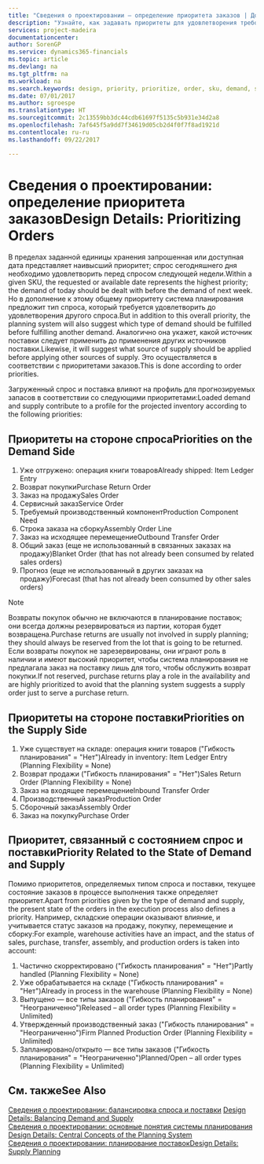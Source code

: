 ```yaml
---
title: "Сведения о проектировании — определение приоритета заказов | Документы Майкрософт"
description: "Узнайте, как задавать приоритеты для удовлетворения требований как спроса, так и предложения."
services: project-madeira
documentationcenter: 
author: SorenGP
ms.service: dynamics365-financials
ms.topic: article
ms.devlang: na
ms.tgt_pltfrm: na
ms.workload: na
ms.search.keywords: design, priority, prioritize, order, sku, demand, supply
ms.date: 07/01/2017
ms.author: sgroespe
ms.translationtype: HT
ms.sourcegitcommit: 2c13559bb3dc44cdb61697f5135c5b931e34d2a8
ms.openlocfilehash: 7af645f5a9dd7f34619d05cb2d4f0f7f8ad1921d
ms.contentlocale: ru-ru
ms.lasthandoff: 09/22/2017

---
```

# <a name="design-details-prioritizing-orders"></a><span data-ttu-id="05697-103">Сведения о проектировании: определение приоритета заказов</span><span class="sxs-lookup"><span data-stu-id="05697-103">Design Details: Prioritizing Orders</span></span>
<span data-ttu-id="05697-104">В пределах заданной единицы хранения запрошенная или доступная дата представляет наивысший приоритет; спрос сегодняшнего дня необходимо удовлетворить перед спросом следующей недели.</span><span class="sxs-lookup"><span data-stu-id="05697-104">Within a given SKU, the requested or available date represents the highest priority; the demand of today should be dealt with before the demand of next week.</span></span> <span data-ttu-id="05697-105">Но в дополнение к этому общему приоритету система планирования предложит тип спроса, который требуется удовлетворить до удовлетворения другого спроса.</span><span class="sxs-lookup"><span data-stu-id="05697-105">But in addition to this overall priority, the planning system will also suggest which type of demand should be fulfilled before fulfilling another demand.</span></span> <span data-ttu-id="05697-106">Аналогично она укажет, какой источник поставки следует применить до применения других источников поставки.</span><span class="sxs-lookup"><span data-stu-id="05697-106">Likewise, it will suggest what source of supply should be applied before applying other sources of supply.</span></span> <span data-ttu-id="05697-107">Это осуществляется в соответствии с приоритетами заказов.</span><span class="sxs-lookup"><span data-stu-id="05697-107">This is done according to order priorities.</span></span>  
  
<span data-ttu-id="05697-108">Загруженный спрос и поставка влияют на профиль для прогнозируемых запасов в соответствии со следующими приоритетами:</span><span class="sxs-lookup"><span data-stu-id="05697-108">Loaded demand and supply contribute to a profile for the projected inventory according to the following priorities:</span></span>  
  
## <a name="priorities-on-the-demand-side"></a><span data-ttu-id="05697-109">Приоритеты на стороне спроса</span><span class="sxs-lookup"><span data-stu-id="05697-109">Priorities on the Demand Side</span></span>  
1. <span data-ttu-id="05697-110">Уже отгружено: операция книги товаров</span><span class="sxs-lookup"><span data-stu-id="05697-110">Already shipped: Item Ledger Entry</span></span>  
2. <span data-ttu-id="05697-111">Возврат покупки</span><span class="sxs-lookup"><span data-stu-id="05697-111">Purchase Return Order</span></span>  
3. <span data-ttu-id="05697-112">Заказ на продажу</span><span class="sxs-lookup"><span data-stu-id="05697-112">Sales Order</span></span>  
4. <span data-ttu-id="05697-113">Сервисный заказ</span><span class="sxs-lookup"><span data-stu-id="05697-113">Service Order</span></span>  
5. <span data-ttu-id="05697-114">Требуемый производственный компонент</span><span class="sxs-lookup"><span data-stu-id="05697-114">Production Component Need</span></span>  
6. <span data-ttu-id="05697-115">Строка заказа на сборку</span><span class="sxs-lookup"><span data-stu-id="05697-115">Assembly Order Line</span></span>  
7. <span data-ttu-id="05697-116">Заказ на исходящее перемещение</span><span class="sxs-lookup"><span data-stu-id="05697-116">Outbound Transfer Order</span></span>  
8. <span data-ttu-id="05697-117">Общий заказ (еще не использованный в связанных заказах на продажу)</span><span class="sxs-lookup"><span data-stu-id="05697-117">Blanket Order (that has not already been consumed by related sales orders)</span></span>  
9. <span data-ttu-id="05697-118">Прогноз (еще не использованный в других заказах на продажу)</span><span class="sxs-lookup"><span data-stu-id="05697-118">Forecast (that has not already been consumed by other sales orders)</span></span>  
  
> [!NOTE]  
>  <span data-ttu-id="05697-119">Возвраты покупок обычно не включаются в планирование поставок; они всегда должны резервироваться из партии, которая будет возвращена.</span><span class="sxs-lookup"><span data-stu-id="05697-119">Purchase returns are usually not involved in supply planning; they should always be reserved from the lot that is going to be returned.</span></span> <span data-ttu-id="05697-120">Если возвраты покупок не зарезервированы, они играют роль в наличии и имеют высокий приоритет, чтобы система планирования не предлагала заказ на поставку лишь для того, чтобы обслужить возврат покупки.</span><span class="sxs-lookup"><span data-stu-id="05697-120">If not reserved, purchase returns play a role in the availability and are highly prioritized to avoid that the planning system suggests a supply order just to serve a purchase return.</span></span>  
  
## <a name="priorities-on-the-supply-side"></a><span data-ttu-id="05697-121">Приоритеты на стороне поставки</span><span class="sxs-lookup"><span data-stu-id="05697-121">Priorities on the Supply Side</span></span>  
1. <span data-ttu-id="05697-122">Уже существует на складе: операция книги товаров ("Гибкость планирования" = "Нет")</span><span class="sxs-lookup"><span data-stu-id="05697-122">Already in inventory: Item Ledger Entry (Planning Flexibility = None)</span></span>  
2. <span data-ttu-id="05697-123">Возврат продажи ("Гибкость планирования" = "Нет")</span><span class="sxs-lookup"><span data-stu-id="05697-123">Sales Return Order (Planning Flexibility = None)</span></span>  
3. <span data-ttu-id="05697-124">Заказ на входящее перемещение</span><span class="sxs-lookup"><span data-stu-id="05697-124">Inbound Transfer Order</span></span>  
4. <span data-ttu-id="05697-125">Производственный заказ</span><span class="sxs-lookup"><span data-stu-id="05697-125">Production Order</span></span>  
5. <span data-ttu-id="05697-126">Сборочный заказ</span><span class="sxs-lookup"><span data-stu-id="05697-126">Assembly Order</span></span>  
6. <span data-ttu-id="05697-127">Заказ на покупку</span><span class="sxs-lookup"><span data-stu-id="05697-127">Purchase Order</span></span>  
  
## <a name="priority-related-to-the-state-of-demand-and-supply"></a><span data-ttu-id="05697-128">Приоритет, связанный с состоянием спрос и поставки</span><span class="sxs-lookup"><span data-stu-id="05697-128">Priority Related to the State of Demand and Supply</span></span>  
<span data-ttu-id="05697-129">Помимо приоритетов, определяемых типом спроса и поставки, текущее состояние заказов в процессе выполнения также определяет приоритет.</span><span class="sxs-lookup"><span data-stu-id="05697-129">Apart from priorities given by the type of demand and supply, the present state of the orders in the execution process also defines a priority.</span></span> <span data-ttu-id="05697-130">Например, складские операции оказывают влияние, и учитывается статус заказов на продажу, покупку, перемещение и сборку:</span><span class="sxs-lookup"><span data-stu-id="05697-130">For example, warehouse activities have an impact, and the status of sales, purchase, transfer, assembly, and production orders is taken into account:</span></span>  
  
1. <span data-ttu-id="05697-131">Частично скорректировано ("Гибкость планирования" = "Нет")</span><span class="sxs-lookup"><span data-stu-id="05697-131">Partly handled (Planning Flexibility = None)</span></span>  
2. <span data-ttu-id="05697-132">Уже обрабатывается на складе ("Гибкость планирования" = "Нет")</span><span class="sxs-lookup"><span data-stu-id="05697-132">Already in process in the warehouse (Planning Flexibility = None)</span></span>  
3. <span data-ttu-id="05697-133">Выпущено — все типы заказов ("Гибкость планирования" = "Неограниченно")</span><span class="sxs-lookup"><span data-stu-id="05697-133">Released – all order types (Planning Flexibility = Unlimited)</span></span>  
4. <span data-ttu-id="05697-134">Утвержденный производственный заказ ("Гибкость планирования" = "Неограниченно")</span><span class="sxs-lookup"><span data-stu-id="05697-134">Firm Planned Production Order (Planning Flexibility = Unlimited)</span></span>  
5. <span data-ttu-id="05697-135">Запланировано/открыто — все типы заказов ("Гибкость планирования" = "Неограниченно")</span><span class="sxs-lookup"><span data-stu-id="05697-135">Planned/Open – all order types (Planning Flexibility = Unlimited)</span></span>  
  
## <a name="see-also"></a><span data-ttu-id="05697-136">См. также</span><span class="sxs-lookup"><span data-stu-id="05697-136">See Also</span></span>  
<span data-ttu-id="05697-137">[Сведения о проектировании: балансировка спроса и поставки](design-details-balancing-demand-and-supply.md) </span><span class="sxs-lookup"><span data-stu-id="05697-137">[Design Details: Balancing Demand and Supply](design-details-balancing-demand-and-supply.md) </span></span>  
<span data-ttu-id="05697-138">[Сведения о проектировании: основные понятия системы планирования](design-details-central-concepts-of-the-planning-system.md) </span><span class="sxs-lookup"><span data-stu-id="05697-138">[Design Details: Central Concepts of the Planning System](design-details-central-concepts-of-the-planning-system.md) </span></span>  
[<span data-ttu-id="05697-139">Сведения о проектировании: планирование поставок</span><span class="sxs-lookup"><span data-stu-id="05697-139">Design Details: Supply Planning</span></span>](design-details-supply-planning.md)
